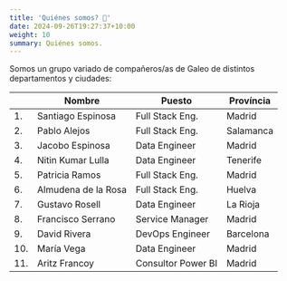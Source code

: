 ```yaml
---
title: 'Quiénes somos? 👋'
date: 2024-09-26T19:27:37+10:00
weight: 10
summary: Quiénes somos.
---
```


Somos un grupo variado de compañeros/as de Galeo de distintos departamentos y ciudades:


|     | Nombre              | Puesto             | Província |
|-----|---------------------|--------------------|-----------|
| 1.  | Santiago Espinosa   | Full Stack Eng.    | Madrid    |
| 2.  | Pablo Alejos        | Full Stack Eng.    | Salamanca |
| 3.  | Jacobo Espinosa     | Data Engineer      | Madrid    |
| 4.  | Nitin Kumar Lulla   | Data Engineer      | Tenerife  |
| 5.  | Patricia Ramos      | Full Stack Eng.    | Madrid    |
| 6.  | Almudena de la Rosa | Full Stack Eng.    | Huelva    |
| 7.  | Gustavo Rosell      | Data Engineer      | La Rioja  |
| 8.  | Francisco Serrano   | Service Manager    | Madrid    |
| 9.  | David Rivera        | DevOps Engineer    | Barcelona |
| 10. | María Vega          | Data Engineer      | Madrid    |
| 11. | Aritz Francoy       | Consultor Power BI | Madrid    |

<!--more-->